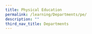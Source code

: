 ```yaml
---
title: Physical Education
permalink: /learning/Departments/pe/
description: ""
third_nav_title: Departments
---
```

